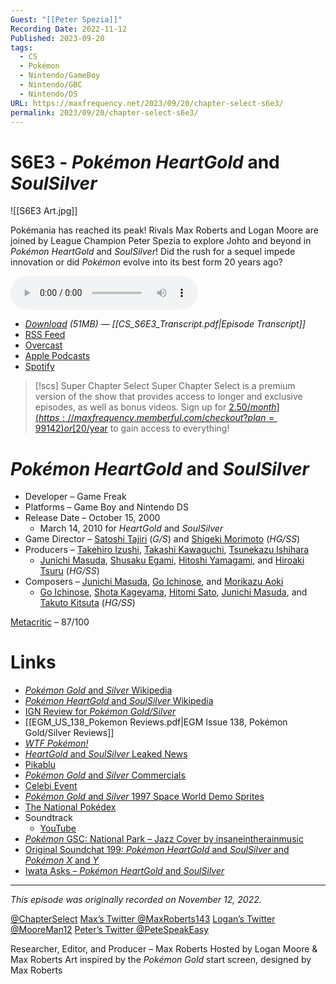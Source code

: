 ```yaml
---
Guest: "[[Peter Spezia]]"
Recording Date: 2022-11-12
Published: 2023-09-20
tags:
  - CS
  - Pokémon
  - Nintendo/GameBoy
  - Nintendo/GBC
  - Nintendo/DS
URL: https://maxfrequency.net/2023/09/20/chapter-select-s6e3/
permalink: 2023/09/20/chapter-select-s6e3/
---
```

# S6E3 - *Pokémon HeartGold* and *SoulSilver*

![[S6E3 Art.jpg]]

Pokémania has reached its peak! Rivals Max Roberts and Logan Moore are joined by League Champion Peter Spezia to explore Johto and beyond in *Pokémon HeartGold* and *SoulSilver*! Did the rush for a sequel impede innovation or did *Pokémon* evolve into its best form 20 years ago?

<audio controls>
  <source src="https://traffic.libsyn.com/chapterselectpod/CS_S6E3_Final.mp3">
</audio>

- *[Download](https://traffic.libsyn.com/chapterselectpod/CS_S6E3_Final.mp3) (51MB)  — [[CS_S6E3_Transcript.pdf|Episode Transcript]]*
- [RSS Feed](https://chapterselectpod.libsyn.com/rss)
- [Overcast](https://overcast.fm/itunes1568777352/chapter-select)
- [Apple Podcasts](https://podcasts.apple.com/us/podcast/chapter-select/id1568777352)
- [Spotify](https://open.spotify.com/show/4f1TLZXbwtSX7uHROe9KlS)

> [!scs] Super Chapter Select
> Super Chapter Select is a premium version of the show that provides access to longer and exclusive episodes, as well as bonus videos. Sign up for [$2.50/month](https://maxfrequency.memberful.com/checkout?plan=99142) or [$20/year](https://maxfrequency.memberful.com/checkout?plan=76115) to gain access to everything!

# *Pokémon HeartGold* and *SoulSilver*

- Developer – Game Freak
- Platforms – Game Boy and Nintendo DS
- Release Date – October 15, 2000
	- March 14, 2010 for *HeartGold* and *SoulSilver*
- Game Director – [Satoshi Tajiri](https://en.wikipedia.org/wiki/Satoshi_Tajiri) (*G/S*) and [Shigeki Morimoto](https://en.wikipedia.org/wiki/Shigeki_Morimoto) (*HG/SS*)
- Producers – [Takehiro Izushi](https://nintendo.fandom.com/wiki/Takehiro_Izushi), [Takashi Kawaguchi](https://nintendo.fandom.com/wiki/Takashi_Kawaguchi), [Tsunekazu Ishihara](https://en.wikipedia.org/wiki/Tsunekazu_Ishihara)
	- [Junichi Masuda](https://en.wikipedia.org/wiki/Junichi_Masuda), [Shusaku Egami](https://www.mobygames.com/developer/sheet/view/developerId,199623/), [Hitoshi Yamagami](https://nintendo.fandom.com/wiki/Hitoshi_Yamagami), and [Hiroaki Tsuru](https://www.mobygames.com/developer/sheet/view/developerId,152399/) (*HG/SS*)
- Composers – [Junichi Masuda](https://en.wikipedia.org/wiki/Junichi_Masuda), [Go Ichinose](https://bulbapedia.bulbagarden.net/wiki/Gō_Ichinose), and [Morikazu Aoki](https://nintendo.fandom.com/wiki/Morikazu_Aoki)
	- [Go Ichinose](https://bulbapedia.bulbagarden.net/wiki/Gō_Ichinose), [Shota Kageyama](https://bulbapedia.bulbagarden.net/wiki/Shota_Kageyama), [Hitomi Sato](https://nintendo.fandom.com/wiki/Hitomi_Sato_(Game_Freak)), [Junichi Masuda](https://en.wikipedia.org/wiki/Junichi_Masuda), and [Takuto Kitsuta](https://nintendo.fandom.com/wiki/Takuto_Kitsuta) (*HG/SS*)

[Metacritic](https://www.metacritic.com/game/ds/pokemon-heartgold-version) – 87/100
# Links

- [*Pokémon Gold* and *Silver* Wikipedia](https://en.wikipedia.org/wiki/Pokémon_Gold_and_Silver)
- [*Pokémon HeartGold* and *SoulSilver* Wikipedia](https://en.wikipedia.org/wiki/Pokémon_HeartGold_and_SoulSilver)
- [IGN Review for *Pokémon Gold/Silver*](https://www.ign.com/articles/2000/10/17/pokemon-gold)
- [[EGM_US_138_Pokemon Reviews.pdf|EGM Issue 138, Pokémon Gold/Silver Reviews]]
- *[WTF Pokémon!](https://twitter.com/wtfpshow)*
- [*HeartGold* and *SoulSilver* Leaked News](https://bulbanews.bulbagarden.net/wiki/HeartGold,_SoulSilver_games_leaked)
- [Pikablu](https://pokegods.fandom.com/wiki/Pikablu)
- [*Pokémon Gold* and *Silver* Commercials](https://youtu.be/OoyNHPe-qHs)
- [Celebi Event](https://www.serebii.net/heartgoldsoulsilver/celebi.shtml)
- [*Pokémon Gold* and *Silver* 1997 Space World Demo Sprites](https://tcrf.net/Proto:Pokémon_Gold_and_Silver/Spaceworld_1997_Demo/Pokémon)
- [The National Pokédex](https://www.serebii.net/pokemon/nationalpokedex.shtml)
- Soundtrack
	- [YouTube](https://youtube.com/playlist?list=PL0EAC3117F96A5E2E)
- [*Pokémon* GSC: National Park – Jazz Cover by insaneintherainmusic](https://youtu.be/92nGJUoJocs)
- [Original Soundchat 199: *Pokémon HeartGold* and *SoulSilver* and *Pokémon X* and *Y*](https://youtu.be/0Y3y1M8c7hM)
- [Iwata Asks – *Pokémon HeartGold* and *SoulSilver*](https://iwataasks.nintendo.com/interviews/ds/pokemon/0/0/)
---
*This episode was originally recorded on November 12, 2022.*

[@ChapterSelect](https://www.twitter.com/chapterselect)
[Max’s Twitter @MaxRoberts143](https://www.twitter.com/maxroberts143)
[Logan’s Twitter @MooreMan12](https://www.twitter.com/mooreman12)
[Peter’s Twitter @PeteSpeakEasy](http://twitter.com/petespeakeasy)

Researcher, Editor, and Producer – Max Roberts
Hosted by Logan Moore & Max Roberts
Art inspired by the *Pokémon Gold* start screen, designed by Max Roberts